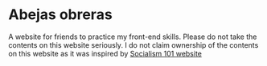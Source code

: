# Abejas obreras

A website for friends to practice my front-end skills. Please do not take the contents on this website seriously. I do not claim ownership of the contents
on this website as it was inspired by <a href="https://sites.google.com/view/socialism101">Socialism 101 website</a>
